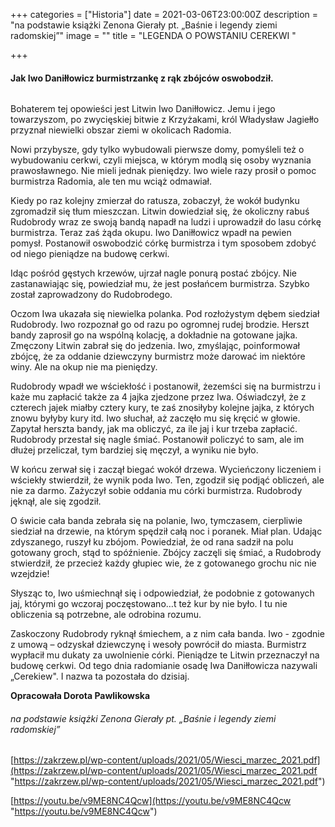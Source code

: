 +++
categories = ["Historia"]
date = 2021-03-06T23:00:00Z
description = "na podstawie książki Zenona Gierały pt. „Baśnie i legendy ziemi radomskiej”"
image = ""
title = "LEGENDA O POWSTANIU CEREKWI "

+++
#### Jak Iwo Daniłłowicz burmistrzankę z rąk zbójców oswobodził.

###### 

Bohaterem tej opowieści jest Litwin Iwo Daniłłowicz. Jemu i jego towarzyszom, po zwycięskiej bitwie z Krzyżakami, król Władysław Jagiełło przyznał niewielki obszar ziemi w okolicach Radomia.

Nowi przybysze, gdy tylko wybudowali pierwsze domy, pomyśleli też o wybudowaniu cerkwi, czyli miejsca, w którym modlą się osoby wyznania prawosławnego. Nie mieli jednak pieniędzy. Iwo wiele razy prosił o pomoc burmistrza Radomia, ale ten mu wciąż odmawiał.

Kiedy po raz kolejny zmierzał do ratusza, zobaczył, że wokół budynku zgromadził się tłum mieszczan. Litwin dowiedział się, że okoliczny rabuś Rudobrody wraz ze swoją bandą napadł na ludzi i uprowadził do lasu córkę burmistrza. Teraz zaś żąda okupu. Iwo Daniłłowicz wpadł na pewien pomysł. Postanowił oswobodzić córkę burmistrza i tym sposobem zdobyć od niego pieniądze na budowę cerkwi.

Idąc pośród gęstych krzewów, ujrzał nagle ponurą postać zbójcy. Nie zastanawiając się, powiedział mu, że jest posłańcem burmistrza. Szybko został zaprowadzony do Rudobrodego.

Oczom Iwa ukazała się niewielka polanka. Pod rozłożystym dębem siedział Rudobrody. Iwo rozpoznał go od razu po ogromnej rudej brodzie. Herszt bandy zaprosił go na wspólną kolację, a dokładnie na gotowane jajka. Zmęczony Litwin zabrał się do jedzenia. Iwo, zmyślając, poinformował zbójcę, że za oddanie dziewczyny burmistrz może darować im niektóre winy. Ale na okup nie ma pieniędzy.

Rudobrody wpadł we wściekłość i postanowił, żezemści się na burmistrzu i każe mu zapłacić także za 4 jajka zjedzone przez Iwa. Oświadczył, że z czterech jajek miałby cztery kury, te zaś znosiłyby kolejne jajka, z których znowu byłyby kury itd. Iwo słuchał, aż zaczęło mu się kręcić w głowie. Zapytał herszta bandy, jak ma obliczyć, za ile jaj i kur trzeba zapłacić. Rudobrody przestał się nagle śmiać. Postanowił policzyć to sam, ale im dłużej przeliczał, tym bardziej się męczył, a wyniku nie było.

W końcu zerwał się i zaczął biegać wokół drzewa. Wycieńczony liczeniem i wściekły stwierdził, że wynik poda Iwo. Ten, zgodził się podjąć obliczeń, ale nie za darmo. Zażyczył sobie oddania mu córki burmistrza. Rudobrody jęknął, ale się zgodził.

O świcie cała banda zebrała się na polanie, Iwo, tymczasem, cierpliwie siedział na drzewie, na którym spędził całą noc i poranek. Miał plan. Udając zdyszanego, ruszył ku zbójom. Powiedział, że od rana sadził na polu gotowany groch, stąd to spóźnienie. Zbójcy zaczęli się śmiać, a Rudobrody stwierdził, że przecież każdy głupiec wie, że z gotowanego grochu nic nie wzejdzie!

Słysząc to, Iwo uśmiechnął się i odpowiedział, że podobnie z gotowanych jaj, którymi go wczoraj poczęstowano…t też kur by nie było. I tu nie obliczenia są potrzebne, ale odrobina rozumu.

Zaskoczony Rudobrody ryknął śmiechem, a z nim cała banda. Iwo - zgodnie z umową – odzyskał dziewczynę i wesoły powrócił do miasta. Burmistrz wypłacił mu dukaty za uwolnienie córki. Pieniądze te Litwin przeznaczył na budowę cerkwi. Od tego dnia radomianie osadę Iwa Daniłłowicza nazywali „Cerekiew". I nazwa ta pozostała do dzisiaj. 

**Opracowała Dorota Pawlikowska**

###### na podstawie książki Zenona Gierały pt. „Baśnie i legendy ziemi radomskiej”

[https://zakrzew.pl/wp-content/uploads/2021/05/Wiesci_marzec_2021.pdf](https://zakrzew.pl/wp-content/uploads/2021/05/Wiesci_marzec_2021.pdf "https://zakrzew.pl/wp-content/uploads/2021/05/Wiesci_marzec_2021.pdf")

[https://youtu.be/v9ME8NC4Qcw](https://youtu.be/v9ME8NC4Qcw "https://youtu.be/v9ME8NC4Qcw")